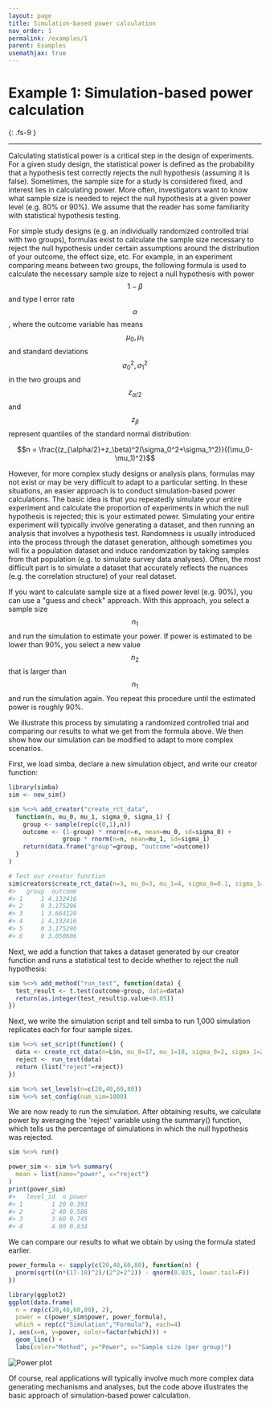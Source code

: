 ```yaml
---
layout: page
title: Simulation-based power calculation
nav_order: 1
permalink: /examples/1
parent: Examples
usemathjax: true
---
```


# Example 1: Simulation-based power calculation
{: .fs-9 }

---

Calculating statistical power is a critical step in the design of experiments. For a given study design, the statistical power is defined as the probability that a hypothesis test correctly rejects the null hypothesis (assuming it is false). Sometimes, the sample size for a study is considered fixed, and interest lies in calculating power. More often, investigators want to know what sample size is needed to reject the null hypothesis at a given power level (e.g. 80% or 90%). We assume that the reader has some familiarity with statistical hypothesis testing.

For simple study designs (e.g. an individually randomized controlled trial with two groups), formulas exist to calculate the sample size necessary to reject the null hypothesis under certain assumptions around the distribution of your outcome, the effect size, etc. For example, in an experiment comparing means between two groups, the following formula is used to calculate the necessary sample size to reject a null hypothesis with power $$1-\beta$$ and type I error rate $$\alpha$$, where the outcome variable has means $$\mu_0,\mu_1$$ and standard deviations $$\sigma_0^2,\sigma_1^2$$ in the two groups and $$z_{\alpha/2}$$ and $$z_\beta$$ represent quantiles of the standard normal distribution:

$$n = \frac{(z_{\alpha/2}+z_\beta)^2(\sigma_0^2+\sigma_1^2)}{(\mu_0-\mu_1)^2}$$

However, for more complex study designs or analysis plans, formulas may not exist or may be very difficult to adapt to a particular setting. In these situations, an easier approach is to conduct simulation-based power calculations. The basic idea is that you repeatedly simulate your entire experiment and calculate the proportion of experiments in which the null hypothesis is rejected; this is your estimated power. Simulating your entire experiment will typically involve generating a dataset, and then running an analysis that involves a hypothesis test. Randomness is usually introduced into the process through the dataset generation, although sometimes you will fix a population dataset and induce randomization by taking samples from that population (e.g. to simulate survey data analyses). Often, the most difficult part is to simulate a dataset that accurately reflects the nuances (e.g. the correlation structure) of your real dataset.

If you want to calculate sample size at a fixed power level (e.g. 90%), you can use a "guess and check" approach. With this approach, you select a sample size $$n_1$$ and run the simulation to estimate your power. If power is estimated to be lower than 90%, you select a new value $$n_2$$ that is larger than $$n_1$$ and run the simulation again. You repeat this procedure until the estimated power is roughly 90%.

We illustrate this process by simulating a randomized controlled trial and comparing our results to what we get from the formula above. We then show how our simulation can be modified to adapt to more complex scenarios.

First, we load simba, declare a new simulation object, and write our creator function:

```R
library(simba)
sim <- new_sim()

sim %<>% add_creator("create_rct_data",
  function(n, mu_0, mu_1, sigma_0, sigma_1) {
    group <- sample(rep(c(0,1),n))
    outcome <- (1-group) * rnorm(n=n, mean=mu_0, sd=sigma_0) +
               group * rnorm(n=n, mean=mu_1, sd=sigma_1)
    return(data.frame("group"=group, "outcome"=outcome))
  }
)

# Test our creator function
sim$creators$create_rct_data(n=3, mu_0=3, mu_1=4, sigma_0=0.1, sigma_1=0.1)
#>   group  outcome
#> 1     1 4.132416
#> 2     0 3.175296
#> 3     1 3.664128
#> 4     1 4.132416
#> 5     0 3.175296
#> 6     0 3.050606
```

Next, we add a function that takes a dataset generated by our creator function and runs a statistical test to decide whether to reject the null hypothesis:

```R
sim %<>% add_method("run_test", function(data) {
  test_result <- t.test(outcome~group, data=data)
  return(as.integer(test_result$p.value<0.05))
})
```

Next, we write the simulation script and tell simba to run 1,000 simulation replicates each for four sample sizes.

```R
sim %<>% set_script(function() {
  data <- create_rct_data(n=L$n, mu_0=17, mu_1=18, sigma_0=2, sigma_1=2)
  reject <- run_test(data)
  return (list("reject"=reject))
})

sim %<>% set_levels(n=c(20,40,60,80))
sim %<>% set_config(num_sim=1000)
```

We are now ready to run the simulation. After obtaining results, we calculate power by averaging the 'reject' variable using the summary() function, which tells us the percentage of simulations in which the null hypothesis was rejected.

```R
sim %<>% run()

power_sim <- sim %>% summary(
  mean = list(name="power", x="reject")
)
print(power_sim)
#>   level_id  n power
#> 1        1 20 0.393
#> 2        2 40 0.586
#> 3        3 60 0.745
#> 4        4 80 0.834
```

We can compare our results to what we obtain by using the formula stated earlier.

```R
power_formula <- sapply(c(20,40,60,80), function(n) {
  pnorm(sqrt((n*(17-18)^2)/(2^2+2^2)) - qnorm(0.025, lower.tail=F))
})

library(ggplot2)
ggplot(data.frame(
  n = rep(c(20,40,60,80), 2),
  power = c(power_sim$power, power_formula),
  which = rep(c("Simulation","Formula"), each=4)
), aes(x=n, y=power, color=factor(which))) +
  geom_line() +
  labs(color="Method", y="Power", x="Sample size (per group)")
```

![Power plot](/assets/images/example1_plot.png)

Of course, real applications will typically involve much more complex data generating mechanisms and analyses, but the code above illustrates the basic approach of simulation-based power calculation.
